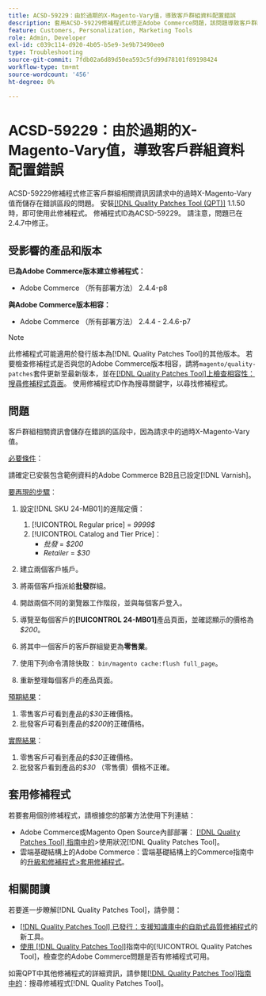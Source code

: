 ```yaml
---
title: ACSD-59229：由於過期的X-Magento-Vary值，導致客戶群組資料配置錯誤
description: 套用ACSD-59229修補程式以修正Adobe Commerce問題，該問題導致客戶群組相關資訊因請求中的過時X-Magento-Vary值而儲存在錯誤的區段中。
feature: Customers, Personalization, Marketing Tools
role: Admin, Developer
exl-id: c039c114-d920-4b05-b5e9-3e9b73490ee0
type: Troubleshooting
source-git-commit: 7fdb02a6d89d50ea593c5fd99d78101f89198424
workflow-type: tm+mt
source-wordcount: '456'
ht-degree: 0%

---
```


# ACSD-59229：由於過期的X-Magento-Vary值，導致客戶群組資料配置錯誤

ACSD-59229修補程式修正客戶群組相關資訊因請求中的過時X-Magento-Vary值而儲存在錯誤區段的問題。 安裝[[!DNL Quality Patches Tool (QPT)]](https://experienceleague.adobe.com/en/docs/commerce-operations/tools/quality-patches-tool/quality-patches-tool-to-self-serve-quality-patches) 1.1.50時，即可使用此修補程式。 修補程式ID為ACSD-59229。 請注意，問題已在2.4.7中修正。

## 受影響的產品和版本

**已為Adobe Commerce版本建立修補程式：**

* Adobe Commerce （所有部署方法） 2.4.4-p8

**與Adobe Commerce版本相容：**

* Adobe Commerce （所有部署方法） 2.4.4 - 2.4.6-p7

>[!NOTE]
>
>此修補程式可能適用於發行版本為[!DNL Quality Patches Tool]的其他版本。 若要檢查修補程式是否與您的Adobe Commerce版本相容，請將`magento/quality-patches`套件更新至最新版本，並在[[!DNL Quality Patches Tool]上檢查相容性：搜尋修補程式頁面](https://experienceleague.adobe.com/tools/commerce-quality-patches/index.html)。 使用修補程式ID作為搜尋關鍵字，以尋找修補程式。

## 問題

客戶群組相關資訊會儲存在錯誤的區段中，因為請求中的過時X-Magento-Vary值。

<u>必要條件</u>：

請確定已安裝包含範例資料的Adobe Commerce B2B且已設定[!DNL Varnish]。

<u>要再現的步驟</u>：

1. 設定[!DNL SKU 24-MB01]的進階定價：
   1. [!UICONTROL Regular price] = *9999$*
   1. [!UICONTROL Catalog and Tier Price]：
      * *批發* = *$200*
      * *Retailer* = *$30*

1. 建立兩個客戶帳戶。
1. 將兩個客戶指派給&#x200B;**批發**&#x200B;群組。
1. 開啟兩個不同的瀏覽器工作階段，並與每個客戶登入。
1. 導覽至每個客戶的&#x200B;**[!UICONTROL 24-MB01]**&#x200B;產品頁面，並確認顯示的價格為&#x200B;*$200*。
1. 將其中一個客戶的客戶群組變更為&#x200B;**零售業**。
1. 使用下列命令清除快取： `bin/magento cache:flush full_page`。
1. 重新整理每個客戶的產品頁面。

<u>預期結果</u>：

1. 零售客戶可看到產品的&#x200B;*$30*&#x200B;正確價格。
1. 批發客戶可看到產品的&#x200B;*$200*&#x200B;的正確價格。

<u>實際結果</u>：

1. 零售客戶可看到產品的&#x200B;*$30*&#x200B;正確價格。
1. 批發客戶看到產品的&#x200B;*$30* （零售價）價格不正確。

## 套用修補程式

若要套用個別修補程式，請根據您的部署方法使用下列連結：

* Adobe Commerce或Magento Open Source內部部署： [[!DNL Quality Patches Tool] 指南中的](/help/tools/quality-patches-tool/usage.md)>使用狀況[!DNL Quality Patches Tool]。
* 雲端基礎結構上的Adobe Commerce：雲端基礎結構上的Commerce指南中的[升級和修補程式>套用修補程式](https://experienceleague.adobe.com/docs/commerce-cloud-service/user-guide/develop/upgrade/apply-patches.html)。

## 相關閱讀

若要進一步瞭解[!DNL Quality Patches Tool]，請參閱：

* [[!DNL Quality Patches Tool] 已發行：支援知識庫中的自助式品質修補程式](https://experienceleague.adobe.com/en/docs/commerce-operations/tools/quality-patches-tool/quality-patches-tool-to-self-serve-quality-patches)的新工具。
* [使用 [!DNL Quality Patches Tool]](/help/tools/quality-patches-tool/patches-available-in-qpt/check-patch-for-magento-issue-with-magento-quality-patches.md)指南中的[!UICONTROL Quality Patches Tool]，檢查您的Adobe Commerce問題是否有修補程式可用。


如需QPT中其他修補程式的詳細資訊，請參閱[[!DNL Quality Patches Tool]指南中的](https://experienceleague.adobe.com/tools/commerce-quality-patches/index.html)：搜尋修補程式[!DNL Quality Patches Tool]。
